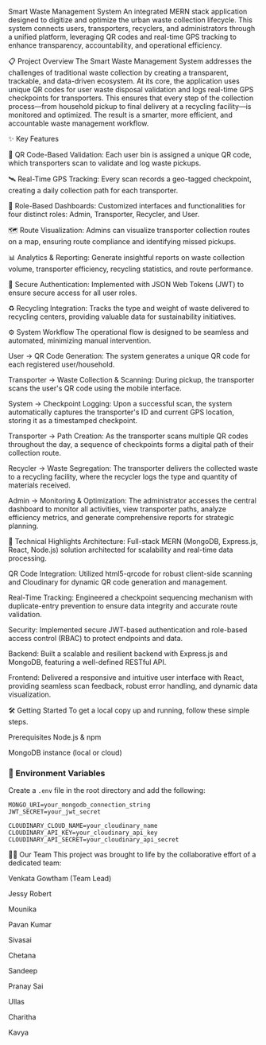 Smart Waste Management System
An integrated MERN stack application designed to digitize and optimize the urban waste collection lifecycle. This system connects users, transporters, recyclers, and administrators through a unified platform, leveraging QR codes and real-time GPS tracking to enhance transparency, accountability, and operational efficiency.

📋 Project Overview
The Smart Waste Management System addresses the challenges of traditional waste collection by creating a transparent, trackable, and data-driven ecosystem. At its core, the application uses unique QR codes for user waste disposal validation and logs real-time GPS checkpoints for transporters. This ensures that every step of the collection process—from household pickup to final delivery at a recycling facility—is monitored and optimized. The result is a smarter, more efficient, and accountable waste management workflow.

✨ Key Features

📱 QR Code-Based Validation: Each user bin is assigned a unique QR code, which transporters scan to validate and log waste pickups.

🛰️ Real-Time GPS Tracking: Every scan records a geo-tagged checkpoint, creating a daily collection path for each transporter.

👤 Role-Based Dashboards: Customized interfaces and functionalities for four distinct roles: Admin, Transporter, Recycler, and User.

🗺️ Route Visualization: Admins can visualize transporter collection routes on a map, ensuring route compliance and identifying missed pickups.

📊 Analytics & Reporting: Generate insightful reports on waste collection volume, transporter efficiency, recycling statistics, and route performance.

🔐 Secure Authentication: Implemented with JSON Web Tokens (JWT) to ensure secure access for all user roles.

♻️ Recycling Integration: Tracks the type and weight of waste delivered to recycling centers, providing valuable data for sustainability initiatives.

⚙️ System Workflow
The operational flow is designed to be seamless and automated, minimizing manual intervention.

User → QR Code Generation: The system generates a unique QR code for each registered user/household.

Transporter → Waste Collection & Scanning: During pickup, the transporter scans the user's QR code using the mobile interface.

System → Checkpoint Logging: Upon a successful scan, the system automatically captures the transporter's ID and current GPS location, storing it as a timestamped checkpoint.

Transporter → Path Creation: As the transporter scans multiple QR codes throughout the day, a sequence of checkpoints forms a digital path of their collection route.

Recycler → Waste Segregation: The transporter delivers the collected waste to a recycling facility, where the recycler logs the type and quantity of materials received.

Admin → Monitoring & Optimization: The administrator accesses the central dashboard to monitor all activities, view transporter paths, analyze efficiency metrics, and generate comprehensive reports for strategic planning.

🚀 Technical Highlights
Architecture: Full-stack MERN (MongoDB, Express.js, React, Node.js) solution architected for scalability and real-time data processing.

QR Code Integration: Utilized html5-qrcode for robust client-side scanning and Cloudinary for dynamic QR code generation and management.

Real-Time Tracking: Engineered a checkpoint sequencing mechanism with duplicate-entry prevention to ensure data integrity and accurate route validation.

Security: Implemented secure JWT-based authentication and role-based access control (RBAC) to protect endpoints and data.

Backend: Built a scalable and resilient backend with Express.js and MongoDB, featuring a well-defined RESTful API.

Frontend: Delivered a responsive and intuitive user interface with React, providing seamless scan feedback, robust error handling, and dynamic data visualization.

🛠️ Getting Started
To get a local copy up and running, follow these simple steps.

Prerequisites
Node.js & npm

MongoDB instance (local or cloud)



### 🔧 Environment Variables  

Create a `.env` file in the root directory and add the following:  

```env
MONGO_URI=your_mongodb_connection_string
JWT_SECRET=your_jwt_secret

CLOUDINARY_CLOUD_NAME=your_cloudinary_name
CLOUDINARY_API_KEY=your_cloudinary_api_key
CLOUDINARY_API_SECRET=your_cloudinary_api_secret

```

🧑‍💻 Our Team
This project was brought to life by the collaborative effort of a dedicated team:

Venkata Gowtham (Team Lead)

Jessy Robert

Mounika

Pavan Kumar

Sivasai

Chetana

Sandeep

Pranay Sai

Ullas

Charitha

Kavya

